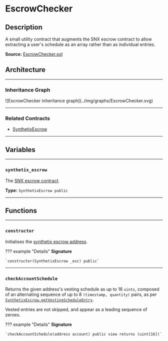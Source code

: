 # EscrowChecker

## Description

A small utility contract that augments the SNX escrow contract to allow extracting a user's schedule as an array rather than as individual entries.

**Source:** [EscrowChecker.sol](https://github.com/Synthetixio/synthetix/blob/master/contracts/EscrowChecker.sol)

## Architecture

---

### Inheritance Graph

<centered-image>
    ![EscrowChecker inheritance graph](../img/graphs/EscrowChecker.svg)
</centered-image>

---

### Related Contracts

* [SynthetixEscrow](SynthetixEscrow.md)

---

## Variables

---

### `synthetix_escrow`

The [SNX escrow contract](SynthetixEscrow.md).

**Type:** `SynthetixEscrow public`

---

## Functions

---

### `constructor`

Initialises the [synthetix escrow address](#synthetix_escrow).

??? example "Details"
    **Signature**

    `constructor(SynthetixEscrow _esc) public`

---

### `checkAccountSchedule`

Returns the given address's vesting schedule as up to 16 `uints`, composed of an alternating sequence of up to 8 `(timestamp, quantity)` pairs, as per [`SynthetixEscrow.getVestingScheduleEntry`](SynthetixEscrow.md#getVestingScheduleEntry).

Vested entries are not skipped, and appear as a leading sequence of zeroes.

??? example "Details"
    **Signature**

    `checkAccountSchedule(address account) public view returns (uint[16])`

